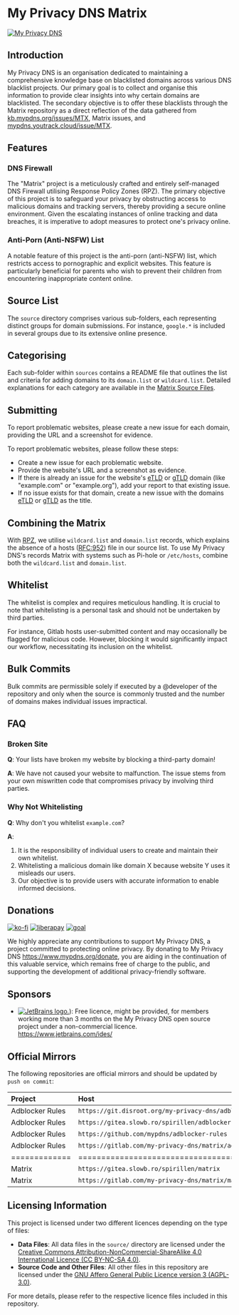 # My Privacy DNS Matrix

[![My Privacy DNS](https://www.mypdns.org/images/logo.png)](https://www.mypdns.org/)

## Introduction

My Privacy DNS is an organisation dedicated to maintaining a comprehensive
knowledge base on blacklisted domains across various DNS blacklist projects. Our
primary goal is to collect and organise this information to provide clear
insights into why certain domains are blacklisted. The secondary objective is to
offer these blacklists through the Matrix repository as a direct reflection of
the data gathered
from [kb.mypdns.org/issues/MTX](https://kb.mypdns.org/issues/MTX), Matrix
issues,
and [mypdns.youtrack.cloud/issue/MTX](https://mypdns.youtrack.cloud/issue/MTX).

## Features

### DNS Firewall

The "Matrix" project is a meticulously crafted and entirely self-managed DNS
Firewall utilising Response Policy Zones (RPZ). The primary objective of this
project is to safeguard your privacy by obstructing access to malicious domains
and tracking servers, thereby providing a secure online environment. Given the
escalating instances of online tracking and data breaches, it is imperative to
adopt measures to protect one's privacy online.

### Anti-Porn (Anti-NSFW) List

A notable feature of this project is the anti-porn (anti-NSFW) list, which
restricts access to pornographic and explicit websites. This feature is
particularly beneficial for parents who wish to prevent their children from
encountering inappropriate content online.

## Source List

The `source` directory comprises various sub-folders, each representing distinct
groups for domain submissions. For instance, `google.*` is included in several
groups due to its extensive online presence.

## Categorising

Each sub-folder within `sources` contains a README file that outlines the list
and criteria for adding domains to its `domain.list` or `wildcard.list`.
Detailed explanations for each category are available in
the [Matrix Source Files](source/README.md).

## Submitting

To report problematic websites, please create a new issue for each domain,
providing the URL and a screenshot for evidence.

To report problematic websites, please follow these steps:

- Create a new issue for each problematic website.
- Provide the website's URL and a screenshot as evidence.
- If there is already an issue for the
  website's [eTLD](https://kb.mypdns.org/articles/MTX-A-89)
  or [gTLD](https://kb.mypdns.org/articles/MTX-A-90) domain (like "example.com"
  or "example.org"), add your report to that existing issue.
- If no issue exists for that domain, create a new issue with the
  domains [eTLD](https://kb.mypdns.org/articles/MTX-A-89)
  or [gTLD](https://kb.mypdns.org/articles/MTX-A-90) as the title.

## Combining the Matrix

With [RPZ](https://kb.mypdns.org/articles/MTX/RPZ), we utilise `wildcard.list`
and `domain.list` records, which explains the absence of a
hosts ([RFC:952](https://www.rfc-editor.org/rfc/rfc952)) file in our source
list. To use My Privacy DNS's records Matrix with systems such as Pi-hole or
`/etc/hosts`, combine both the `wildcard.list` and `domain.list`.

## Whitelist

The whitelist is complex and requires meticulous handling. It is crucial to note
that whitelisting is a personal task and should not be undertaken by third
parties.

For instance, Gitlab hosts user-submitted content and may occasionally be
flagged for malicious code. However, blocking it would significantly impact our
workflow, necessitating its inclusion on the whitelist.

## Bulk Commits

Bulk commits are permissible solely if executed by a @developer of the
repository and only when the source is commonly trusted and the number of
domains makes individual issues impractical.

## FAQ

### Broken Site

**Q**: Your lists have broken my website by blocking a third-party domain!

**A**: We have not caused your website to malfunction. The issue stems from your
own miswritten code that compromises privacy by involving third parties.

### Why Not Whitelisting

**Q**: Why don't you whitelist `example.com`?

**A**:
  1. It is the responsibility of individual users to create and maintain
  their own whitelist.
  2. Whitelisting a malicious domain like domain X because website Y uses
  it misleads our users.
  3. Our objective is to provide users with accurate information to enable
   informed decisions.

## Donations

[![ko-fi](https://www.mypdns.org/images/ko-fi.png)]([DONATION.md](https://www.mypdns.org/donate))
[![liberapay](https://www.mypdns.org/fileproxy/?name=sp_receives_mypdns)](https://www.mypdns.org/donate)
[![goal](https://www.mypdns.org/fileproxy/?name=sp_goal_mypdns)](https://www.mypdns.org/donate)

We highly appreciate any contributions to support My Privacy DNS, a project
committed to protecting online privacy.
By donating to My Privacy DNS <https://www.mypdns.org/donate>, you are aiding
in the continuation of this valuable service, which remains free of charge to
the public, and supporting the development of additional privacy-friendly
software.

## Sponsors

- <a href="https://www.jetbrains.com/ides/"><picture><source width="100px" media="(prefers-color-scheme: dark)" srcset="https://www.mypdns.org/images/logo_jb_dos_3.svg"><img alt="JetBrains logo." src="https://www.mypdns.org/images/jetbrains.svg"></picture></a>):
  Free licence, might be provided, for members working more than 3 months on the
  My Privacy DNS open source project under a non-commercial licence.
  <https://www.jetbrains.com/ides/>
  

## Official Mirrors

The following repositories are official mirrors and should be updated by
`push on commit`:

| Project         | Host                                                       | Method (push \| pull) |
| :-------------- | :--------------------------------------------------------- | --------------------: |
| Adblocker Rules | `https://git.disroot.org/my-privacy-dns/adblocker-rules`   |                  push |
| Adblocker Rules | `https://gitea.slowb.ro/spirillen/adblocker-rules`         |                  pull |
| Adblocker Rules | `https://github.com/mypdns/adblocker-rules`                |                  push |
| Adblocker Rules | `https://gitlab.com/my-privacy-dns/matrix/adblocker-rules` |                  push |
| =============   | =====================================================      |      ================ |
| Matrix          | `https://gitea.slowb.ro/spirillen/matrix`                  |                  push |
| Matrix          | `https://gitlab.com/my-privacy-dns/matrix/matrix`          |                  push |

## Licensing Information

This project is licensed under two different licences depending on the type of
files:

- **Data Files**: All data files in the `source/` directory are licensed under
  the [Creative Commons Attribution-NonCommercial-ShareAlike 4.0 International Licence (CC BY-NC-SA 4.0)](https://creativecommons.org/licenses/by-nc-sa/4.0/).
- **Source Code and Other Files**: All other files in this repository are
  licensed under
  the [GNU Affero General Public Licence version 3 (AGPL-3.0)](https://www.gnu.org/licenses/agpl-3.0.html).

For more details, please refer to the respective licence files included in this
repository.

[Bulk-commits]: https://kb.mypdns.org/articles/MTX/Contributing#bulk-commits

[DNS-Server]: https://kb.mypdns.org/issues?q=project:%20Matrix/new?issuable_template=DNS%20Server
[EasyList]: https://github.com/easylist/easylist/

[Gambling]: https://kb.mypdns.org/issues?q=project:%20Matrix/new?issuable_template=Gambling
[getadmiral]: https://kb.mypdns.org/issues?q=project:%20Matrix/3023

[IP-Blocking]: https://kb.mypdns.org/issues?q=project:%20Matrix/new?issuable_template=IP%20Blocking

[MalWare]: https://kb.mypdns.org/issues?q=project:%20Matrix/new?issuable_template=Malicious%20MalWare

[Phishing]: https://kb.mypdns.org/issues?q=project:%20Matrix/new?issuable_template=Phishing

[PiratedDomain]: https://kb.mypdns.org/issues?q=project:%20Matrix/new?issuable_template=Pirated%20Domain

[Redirecting]: https://kb.mypdns.org/issues?q=project:%20Matrix/new?issuable_template=Redirecting

[Removal]: #faq

[Removals]: https://kb.mypdns.org/issues?q=project:%20Matrix/new?issuable_template=False%20Positive

[RFC952]: https://www.rfc-editor.org/rfc/rfc952

[RPZ]: https://kb.mypdns.org/articles/MTX/RPZ

[//]: # ([Scamming]: https://kb.mypdns.org/issues?q=project:%20Matrix/new?issuable_template=Scamming "Issue template to commit Scamming sites")

[//]: # ()

[//]: # ([Spam]: https://kb.mypdns.org/issues?q=project:%20Matrix/new?issuable_template=Spam "Issue template to commit Spam records")

[//]: # ()

[//]: # ([Spyware]: https://kb.mypdns.org/issues?q=project:%20Matrix/new?issuable_template=Spyware "Issue template to commit Spyware domains")

[//]: # ()

[//]: # ([Tracking]: https://kb.mypdns.org/issues?q=project:%20Matrix/new?issuable_template=Tracking "Issue template to commit Tracking records")

[//]: # ()

[//]: # ([TypoSquatting]: https://kb.mypdns.org/issues?q=project:%20Matrix/new?issuable_template=Typo%20Squatting "Issue template to commit Typo Squatting")

[//]: # ()

[//]: # ([Whitelist]: https://kb.mypdns.org/issues?q=project:%20Matrix/new?issuable_template=Whitelist )
